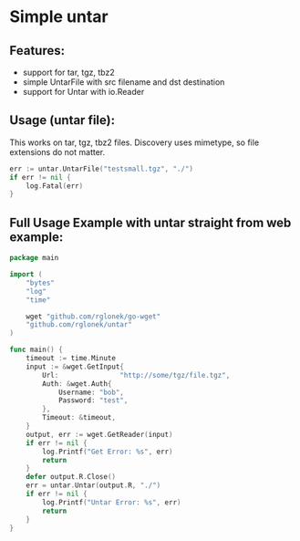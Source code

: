 # Simple untar

## Features:

* support for tar, tgz, tbz2
* simple UntarFile with src filename and dst destination
* support for Untar with io.Reader

## Usage (untar file):

This works on tar, tgz, tbz2 files. Discovery uses mimetype, so file extensions do not matter.

```go
err := untar.UntarFile("testsmall.tgz", "./")
if err != nil {
    log.Fatal(err)
}
```

## Full Usage Example with untar straight from web example:

```go
package main

import (
	"bytes"
	"log"
	"time"

	wget "github.com/rglonek/go-wget"
    "github.com/rglonek/untar"
)

func main() {
	timeout := time.Minute
	input := &wget.GetInput{
		Url:               "http://some/tgz/file.tgz",
		Auth: &wget.Auth{
			Username: "bob",
			Password: "test",
		},
		Timeout: &timeout,
	}
	output, err := wget.GetReader(input)
	if err != nil {
		log.Printf("Get Error: %s", err)
		return
	}
    defer output.R.Close()
    err = untar.Untar(output.R, "./")
	if err != nil {
		log.Printf("Untar Error: %s", err)
		return
	}
}
```
